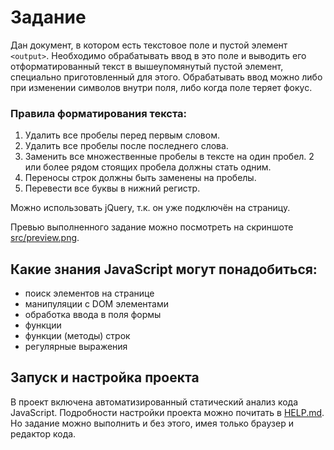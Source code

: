 # Задание

Дан документ, в котором есть текстовое поле и пустой элемент `<output>`. Необходимо обрабатывать ввод в это поле и выводить его отформатированный текст в вышеупомянутый пустой элемент, специально приготовленный для этого. Обрабатывать ввод можно либо при изменении символов внутри поля, либо когда поле теряет фокус.

### Правила форматирования текста:
1. Удалить все пробелы перед первым словом.
2. Удалить все пробелы после последнего слова.
3. Заменить все множественные пробелы в тексте на один пробел. 2 или более рядом стоящих пробела должны стать одним.
4. Переносы строк должны быть заменены на пробелы.
5. Перевести все буквы в нижний регистр.

Можно использовать jQuery, т.к. он уже подключён на страницу.

Превью выполненного задание можно посмотреть на скриншоте [src/preview.png](./src/preview.png).

## Какие знания JavaScript могут понадобиться:
* поиск элементов на странице
* манипуляции с DOM элементами
* обработка ввода в поля формы
* функции
* функции (методы) строк 
* регулярные выражения

## Запуск и настройка проекта
В проект включена автоматизированный статический анализ кода JavaScript. Подробности настройки проекта можно почитать в [HELP.md](./HELP.md). Но задание можно выполнить и без этого, имея только браузер и редактор кода.


